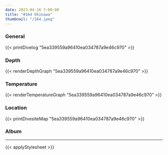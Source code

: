 ```yaml
---
date: 2023-04-16 7:00:00
title: "#164 Okinawa"
thumbnail: "/164.jpeg"
---
```


### General

{{< printDivelog "5ea339559a96410ea034787a9e46c970" >}}

### Depth

{{< renderDepthGraph "5ea339559a96410ea034787a9e46c970" >}}

### Temperature

{{< renderTemperatureGraph "5ea339559a96410ea034787a9e46c970" >}}

### Location

{{< printDivesiteMap "5ea339559a96410ea034787a9e46c970" >}}

### Album

<center>
</center>

---

{{< applyStylesheet >}}
